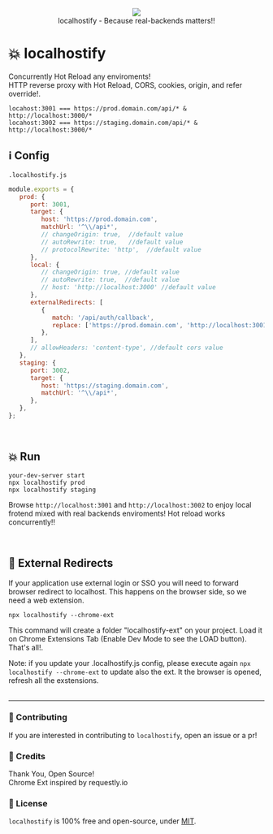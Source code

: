 <p align="center">
  <a href="https://www.npmjs.com/package/localhostify"><img src="https://img.shields.io/npm/v/localhostify.svg?style=flat-square"></a><br/>
  localhostify - Because real-backends matters!!
</p>

# 💥 localhostify
Concurrently Hot Reload any enviroments! </br>
HTTP reverse proxy with Hot Reload, CORS, cookies, origin, and refer override!.

```
locahost:3001 === https://prod.domain.com/api/* & http://localhost:3000/*  
locahost:3002 === https://staging.domain.com/api/* & http://localhost:3000/*  
```

## ℹ️ Config

`.localhostify.js`
```javascript
module.exports = {
   prod: {
      port: 3001,
      target: {
         host: 'https://prod.domain.com',
         matchUrl: '^\\/api*',
         // changeOrigin: true,  //default value
         // autoRewrite: true,   //default value
         // protocolRewrite: 'http',  //default value
      },
      local: {
         // changeOrigin: true, //default value
         // autoRewrite: true,  //default value
         // host: 'http://localhost:3000' //default value
      },
      externalRedirects: [
         {
            match: '/api/auth/callback',
            replace: ['https://prod.domain.com', 'http://localhost:3001'],
         },
      ],
      // allowHeaders: 'content-type', //default cors value
   },
   staging: {
      port: 3002,
      target: {
         host: 'https://staging.domain.com',
         matchUrl: '^\\/api*',
      },
   },
};
```

</br>

## 💥 Run
```shell
your-dev-server start
npx localhostify prod
npx localhostify staging
```
Browse `http://localhost:3001` and `http://localhost:3002` to enjoy local frotend mixed with real backends enviroments! Hot reload works concurrently!!

</br>


## 🍭 External Redirects
If your application use external login or SSO you will need to forward browser redirect to localhost.
This happens on the browser side, so we need a web extension.

```shell
npx localhostify --chrome-ext
```

This command will create a folder "localhostify-ext" on your project. Load it on Chrome Extensions Tab (Enable Dev Mode to see the LOAD button). That's all!.

Note: if you update your .localhostify.js config, please execute again `npx localhostify --chrome-ext` to update also the ext.
It the browser is opened, refresh all the exstensions.
</br></br>

---
### 👏 Contributing

If you are interested in contributing to `localhostify`, open an issue or a pr!

### 🎉 Credits

Thank You, Open Source! </br>
Chrome Ext inspired by requestly.io

### 📜 License

`localhostify` is 100% free and open-source, under [MIT](LICENSE).

